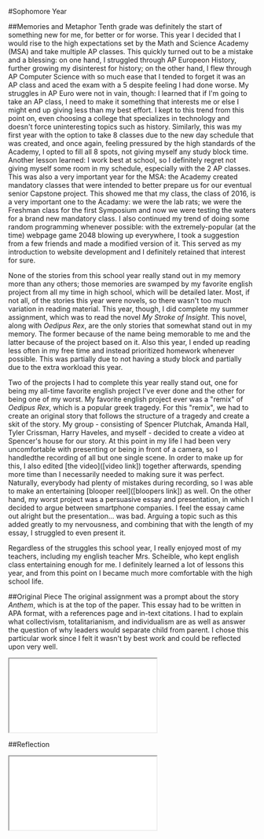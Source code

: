 #Sophomore Year

##Memories and Metaphor
Tenth grade was definitely the start of something new for me, for better or for worse. This year I decided that I would rise to the high expectations set by the Math and Science Academy (MSA) and take multiple AP classes. This quickly turned out to be a mistake and a blessing: on one hand, I struggled through AP Europeon History, further growing my disinterest for history; on the other hand, I flew through AP Computer Science with so much ease that I tended to forget it was an AP class and aced the exam with a 5 despite feeling I had done worse. My struggles in AP Euro were not in vain, though: I learned that if I'm going to take an AP class, I need to make it something that interests me or else I might end up giving less than my best effort. I kept to this trend from this point on, even choosing a college that specializes in technology and doesn't force uninteresting topics such as history. Similarly, this was my first year with the option to take 8 classes due to the new day schedule that was created, and once again, feeling pressured by the high standards of the Academy, I opted to fill all 8 spots, not giving myself any study block time. Another lesson learned: I work best at school, so I definitely regret not giving myself some room in my schedule, especially with the 2 AP classes. This was also a very important year for the MSA: the Academy created mandatory classes that were intended to better prepare us for our eventual senior Capstone project. This showed me that my class, the class of 2016, is a very important one to the Acadamy: we were the lab rats; we were the Freshman class for the first Symposium and now we were testing the waters for a brand new mandatory class. I also continued my trend of doing some random programming whenever possible: with the extremely-popular (at the time) webpage game 2048 blowing up everywhere, I took a suggestion from a few friends and made a modified version of it. This served as my introduction to website development and I definitely retained that interest for sure.

None of the stories from this school year really stand out in my memory more than any others; those memories are swamped by my favorite english project from all my time in high school, which will be detailed later. Most, if not all, of the stories this year were novels, so there wasn't too much variation in reading material. This year, though, I did complete my summer assignment, which was to read the novel _My Stroke of Insight_. This novel, along with _Oedipus Rex_, are the only stories that somewhat stand out in my memory. The former because of the name being memorable to me and the latter because of the project based on it. Also this year, I ended up reading less often in my free time and instead prioritized homework whenever possible. This was partially due to not having a study block and partially due to the extra workload this year.

Two of the projects I had to complete this year really stand out, one for being my all-time favorite english project I've ever done and the other for being one of my worst. My favorite english project ever was a "remix" of _Oedipus Rex_, which is a popular greek tragedy. For this "remix", we had to create an original story that follows the structure of a tragedy and create a skit of the story. My group - consisting of Spencer Plutchak, Amanda Hall, Tyler Crissman, Harry Haveles, and myself - decided to create a video at Spencer's house for our story. At this point in my life I had been very uncomfortable with presenting or being in front of a camera, so I handledthe recording of all but one single scene. In order to make up for this, I also edited [the video]([video link]) together afterwards, spending more time than I necessarily needed to making sure it was perfect. Naturally, everybody had plenty of mistakes during recording, so I was able to make an entertaining [blooper reel]([bloopers link]) as well. On the other hand, my worst project was a persuasive essay and presentation, in which I decided to argue between smartphone companies. I feel the essay came out alright but the presentation... was bad. Arguing a topic such as this added greatly to my nervousness, and combining that with the length of my essay, I struggled to even present it.

Regardless of the struggles this school year, I really enjoyed most of my teachers, including my english teacher Mrs. Scheible, who kept english class entertaining enough for me. I definitely learned a lot of lessons this year, and from this point on I became much more comfortable with the high school life.

##Original Piece
The original assignment was a prompt about the story _Anthem_, which is at the top of the paper. This essay had to be written in APA format, with a references page and in-text citations. I had to explain what collectivism, totalitarianism, and individualism are as well as answer the question of why leaders would separate child from parent. I chose this particular work since I felt it wasn't by best work and could be reflected upon very well.

<iframe class="document autofit" src="original/doc.html" scrolling="no"></iframe>

##Reflection
<iframe class="document autofit" src="reflection/doc.html" scrolling="no"></iframe>